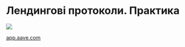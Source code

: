 # Лендингові протоколи. Практика

[![](https://img.youtube.com/vi/NoUP3xwE8pc/0.jpg)](https://youtu.be/NoUP3xwE8pc)

[app.aave.com](https://app.aave.com/)
